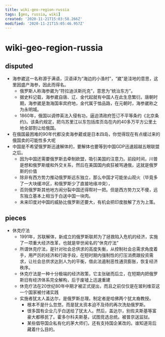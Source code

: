 ```yaml
---
title: wiki-geo-region-russia
tags: [geo, russia, wiki]
created: '2020-11-21T15:03:58.266Z'
modified: '2020-11-21T15:05:46.957Z'
---
```


# wiki-geo-region-russia

## disputed

- 海参崴这一名称源于满语，汉语译为“海边的小渔村”，“崴”是洼地的意思，这里因盛产海参，因此而得名。
  - 俄罗斯人称海参崴为“符拉迪沃斯托克”，意思为“统治东方”。
  - 据史料记载，海参崴自唐、辽、金代起就有中国人在此生息繁衍。唐朝时期，海参崴是渤海国率宾府地，金代属于恤品路，在元朝时，海参崴称之为永明城。
  - 1860年，俄国以调停英法入侵有功，逼迫清政府签订不平等条约《北京条约》。该条约规定，把乌苏里江以东包括库页岛在内的40多万平方公里土地全部割让给俄国。
- 在俄国最困难的90年代都没卖海参葳或是日本四岛，你觉得现在有点缓过来的俄国卖的可能性多大呢
- 中国是不希望俄罗斯迅速解体的，要解体也要等到中国GDP迅速超越五眼联盟之后。
  - 因为中国还需要俄罗斯去牵制欧盟，吸引美国的注意力。前段时间，川普是想和俄罗斯缓和外交关系，然后在美国国内疯狂被骂通俄，这就是俄罗斯的价值
  - 除非有西方势力推动俄罗斯远东独立，那么中国才可能坐山观火（毕竟多了一大块缓冲区，和俄罗斯少了直接地缘冲突），
  - 否则俄罗斯其他地方闹分裂中国还得帮衬一把。但是西方势力又不傻，远东独立基本上相当于白送中国一块肉。
  - 未来印度对中国的威胁比俄罗斯还要大，有机会把印度肢解了方为上策。

## pieces

- 休克疗法
  - 1991年，苏联解体，新成立的俄罗斯联邦为了拯救陷入危机的经济，实施了一项重大经济改革，也就是举世闻名的“休克疗法”
  - 所谓休克疗法，是针对社会总供求的高度失衡，从控制社会总需求角度着手，用严厉的经济和行政手段，在短时期内强制性的打压消费跟投资需求，让社会总供求达到人为的平衡，借此法遏制恶性通货膨胀，恢复经济秩序。
  - 休克疗法是一种十分极端的经济政策，它主张破而后立，在短期内把俄罗斯旧有经济体系完全解构，后于废墟上迅速重建
  - 休克疗法在20世纪80年中期才被正式提出，而且之前仅仅是在玻利维亚这一个国家被付诸实践
  - 实施者犹太人盖达尔，是俄罗斯总理。制定者是哈佛两个犹太裔教授。
    - 根本不是什么忽悠，而是犹太资本迫不及待的再次洗劫俄罗斯。
    - 很多国有企业几乎白送给了犹太人。然后，盖达尔，别佐夫斯基等富豪大都移民了。霍多尔科夫斯基，试图竞选总统。被普京送监狱。
    - 某些倡导国企私有化的茅大师们，还有支持国企某改的。谁知道背后藏着什么目的。

